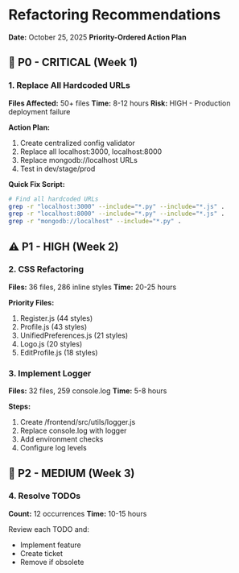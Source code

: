 # Refactoring Recommendations
**Date:** October 25, 2025
**Priority-Ordered Action Plan**

## 🚨 P0 - CRITICAL (Week 1)

### 1. Replace All Hardcoded URLs
**Files Affected:** 50+ files
**Time:** 8-12 hours
**Risk:** HIGH - Production deployment failure

**Action Plan:**
1. Create centralized config validator
2. Replace all localhost:3000, localhost:8000
3. Replace mongodb://localhost URLs
4. Test in dev/stage/prod

**Quick Fix Script:**
```bash
# Find all hardcoded URLs
grep -r "localhost:3000" --include="*.py" --include="*.js" .
grep -r "localhost:8000" --include="*.py" --include="*.js" .
grep -r "mongodb://localhost" --include="*.py" .
```

## ⚠️ P1 - HIGH (Week 2)

### 2. CSS Refactoring
**Files:** 36 files, 286 inline styles
**Time:** 20-25 hours

**Priority Files:**
1. Register.js (44 styles)
2. Profile.js (43 styles)  
3. UnifiedPreferences.js (21 styles)
4. Logo.js (20 styles)
5. EditProfile.js (18 styles)

### 3. Implement Logger
**Files:** 32 files, 259 console.log
**Time:** 5-8 hours

**Steps:**
1. Create /frontend/src/utils/logger.js
2. Replace console.log with logger
3. Add environment checks
4. Configure log levels

## 📝 P2 - MEDIUM (Week 3)

### 4. Resolve TODOs
**Count:** 12 occurrences
**Time:** 10-15 hours

Review each TODO and:
- Implement feature
- Create ticket
- Remove if obsolete


